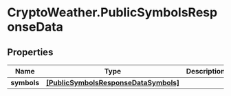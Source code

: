 # CryptoWeather.PublicSymbolsResponseData

## Properties
Name | Type | Description | Notes
------------ | ------------- | ------------- | -------------
**symbols** | [**[PublicSymbolsResponseDataSymbols]**](PublicSymbolsResponseDataSymbols.md) |  | 


